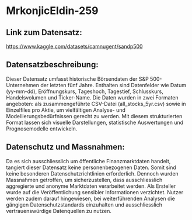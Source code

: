 # MrkonjicEldin-259


## Link zum Datensatz:
https://www.kaggle.com/datasets/camnugent/sandp500

## Datensatzbeschreibung:
Dieser Datensatz umfasst historische Börsendaten der S&P 500-Unternehmen der letzten fünf Jahre. Enthalten sind Datenfelder wie Datum (yy-mm-dd), Eröffnungskurs, Tageshoch, Tagestief, Schlusskurs, Handelsvolumen und Ticker-Name. Die Daten wurden in zwei Formaten angeboten: als zusammengeführte CSV-Datei (all_stocks_5yr.csv) sowie in Einzelfiles pro Aktie, um vielfältigen Analyse- und Modellierungsbedürfnissen gerecht zu werden. Mit diesem strukturierten Format lassen sich visuelle Darstellungen, statistische Auswertungen und Prognosemodelle entwickeln.

## Datenschutz und Massnahmen:
Da es sich ausschliesslich um öffentliche Finanzmarktdaten handelt, tangiert dieser Datensatz keine personenbezogenen Daten. Somit sind keine besonderen Datenschutzrichtlinien erforderlich. Dennoch wurden Massnahmen getroffen, um sicherzustellen, dass ausschliesslich aggregierte und anonyme Marktdaten verarbeitet werden. Als Ersteller wurde auf die Veröffentlichung sensibler Informationen verzichtet. Nutzer werden zudem darauf hingewiesen, bei weiterführenden Analysen die gängigen Datenschutzstandards einzuhalten und ausschliesslich vertrauenswürdige Datenquellen zu nutzen.